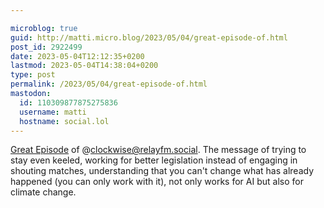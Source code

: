 ```yaml
---

microblog: true
guid: http://matti.micro.blog/2023/05/04/great-episode-of.html
post_id: 2922499
date: 2023-05-04T12:12:35+0200
lastmod: 2023-05-04T14:38:04+0200
type: post
permalink: /2023/05/04/great-episode-of.html
mastodon:
  id: 110309877875275836
  username: matti
  hostname: social.lol
---
```

[Great Episode](https://www.relay.fm/clockwise/501) of @clockwise@relayfm.social. The message of trying to stay even keeled, working for better legislation instead of engaging in shouting matches, understanding that you can't change what has already happened (you can only work with it), not only works for AI but also for climate change.
